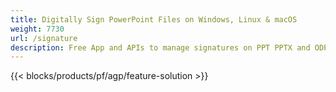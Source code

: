 ```yaml
---
title: Digitally Sign PowerPoint Files on Windows, Linux & macOS 
weight: 7730
url: /signature
description: Free App and APIs to manage signatures on PPT PPTX and ODP files
---
```


{{< blocks/products/pf/agp/feature-solution >}} 

